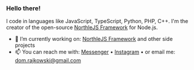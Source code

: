 ### Hello there!

I code in languages like JavaScript, TypeScript, Python, PHP, C++. I'm the creator of the open-source [NorthleJS Framework](https://github.com/northle/core) for Node.js.

- 🔭 I’m currently working on: [NorthleJS Framework](https://github.com/northle/core) and other side projects
- 📫 You can reach me with: [Messenger](https://www.facebook.com/dominik.rajkowski.9) • [Instagram](https://www.instagram.com/dominiq_rajkowski/) • or email me: dom.rajkowski@gmail.com
